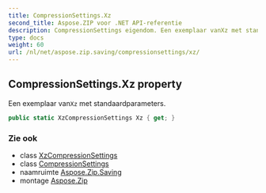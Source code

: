 ```yaml
---
title: CompressionSettings.Xz
second_title: Aspose.ZIP voor .NET API-referentie
description: CompressionSettings eigendom. Een exemplaar vanXz met standaardparameters.
type: docs
weight: 60
url: /nl/net/aspose.zip.saving/compressionsettings/xz/
---
```

## CompressionSettings.Xz property

Een exemplaar van`Xz` met standaardparameters.

```csharp
public static XzCompressionSettings Xz { get; }
```

### Zie ook

* class [XzCompressionSettings](../../xzcompressionsettings/)
* class [CompressionSettings](../)
* naamruimte [Aspose.Zip.Saving](../../compressionsettings/)
* montage [Aspose.Zip](../../../)


